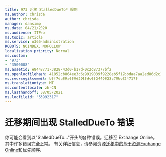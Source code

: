 ```yaml
---
title: 973 迁移 StalledDueTo* 规则
ms.author: chrisda
author: chrisda
manager: dansimp
ms.date: 04/21/2020
ms.audience: ITPro
ms.topic: article
ms.service: o365-administration
ROBOTS: NOINDEX, NOFOLLOW
localization_priority: Normal
ms.custom:
- "973"
- "3500008"
ms.assetid: e8448771-3828-43d0-b17d-0c2c87377bf2
ms.openlocfilehash: 41852cb864ee3c6e9919039f9228eb5f12bbdaa7aa2ed86d2c1b654bd84c65c9
ms.sourcegitcommit: b5f7da89a650d2915dc652449623c78be6247175
ms.translationtype: MT
ms.contentlocale: zh-CN
ms.lasthandoff: 08/05/2021
ms.locfileid: "53992317"
---
```

# <a name="stalleddueto-errors-during-migration"></a>迁移期间出现 StalledDueTo 错误

你可能会看到以"StalledDueTo..."开头的各种错误。迁移至 Exchange Online。 其中许多错误完全正常。 有关详细信息，请参阅资源[迁移中的基于资源Exchange Online和优先顺序](https://techcommunity.microsoft.com/t5/exchange-team-blog/resource-based-throttling-and-prioritization-in-exchange-online/ba-p/608020)。
